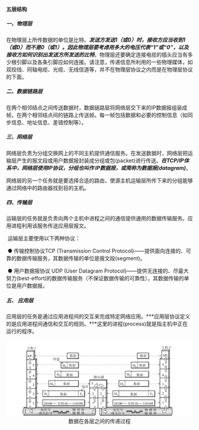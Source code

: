 #### **五层结构**

##### 一、物理层

​		在物理层上所传数据的单位是比特。***发送方发送1（或0）时，接收方应当收到1（或0）而不是0（或1）。因此物理层要考虑用多大的电压代表“1”或“0”，以及接收方如何识别出发送方所发送的比特***。物理层还要确定连接电缆的插头应当有多少根引脚以及各条引脚应如何连接。请注意，传递信息所利用的一些物理媒体，如双绞线、同轴电缆、光缆、无线信道等，并不在物理层协议之内而是在物理层协议的下面。

##### 二、数据链路层

​		在两个相邻结点之间传送数据时，数据链路层将网络层交下来的IP数据报组装成帧，在两个相邻结点间的链路上传送帧。每一帧包括数据和必要的控制信息（如同步信息、地址信息、差错控制等）。

##### 三、网络层

​		网络层负责为分组交换网上的不同主机提供通信服务。在发送数据时，网络层把运输层产生的报文段或用户数据报封装成分组或包(packet)进行传送。***在TCP/IP体系中，网络层使用IP协议，分组也叫作 IP数据报，或简称为数据报(datagram)***。

​		网络层的另一个任务就是要选择合适的路由，使源主机运输层所传下来的分组能够通过网络中的路由器找到目的主机。

##### 四、传输层

​		运输层的任务就是负责向两个主机中进程之间的通信提供通用的数据传输服务。应用进程利用该服务传送应用层报文。

​		运输层主要使用以下两种协议：

​		● 传输控制协议TCP (Transmission Control Protocol)——提供面向连接的、可靠的数据传输服务，其数据传输的单位是报文段(segment)。

​		● 用户数据报协议 UDP (User Datagram Protocol)——提供无连接的、尽最大努力(best-effort)的数据传输服务（不保证数据传输的可靠性），其数据传输的单位是用户数据报。

##### 五、 应用层

​		应用层的任务是通过应用进程间的交互来完成特定网络应用。***应用层协议定义的是应用进程间通信和交互的规则。***这里的进程(process)就是指主机中正在运行的程序。

<center>  <img alt="" src="../img/数据传输.png" /> </center>

<center>数据在各层之间的传递过程</center>









